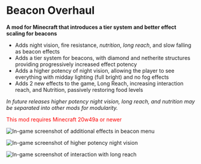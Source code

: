# Beacon Overhaul

**A mod for Minecraft that introduces a tier system and better effect scaling for beacons**

- Adds night vision, fire resistance, *nutrition*, *long reach*, and slow falling as beacon effects
- Adds a tier system for beacons, with diamond and netherite structures providing progressively increased effect potency
- Adds a higher potency of night vision, allowing the player to see everything with midday lighting (full bright) and no fog effects
- Adds 2 new effects to the game, Long Reach, increasing interaction reach, and Nutrition, passively restoring food levels

*In future releases higher potency night vision, long reach, and nutrition may be separated into other mods for modularity.*

<span style="color:red">This mod requires Minecraft 20w49a or newer</span>

![In-game screenshot of additional effects in beacon menu](https://i.imgur.com/7Hmh2cZ.png)

![In-game screenshot of higher potency night vision](https://i.imgur.com/bpYifIW.png)

![In-game screenshot of interaction with long reach](https://i.imgur.com/KyiAKFg.png)
